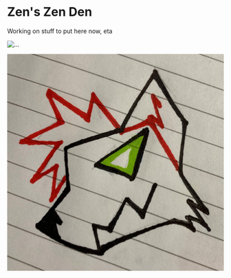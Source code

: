 # Zen's Zen Den
Working on stuff to put here now, eta 

![...](https://user-images.githubusercontent.com/231157/174850666-f87ee2fe-86d8-4750-9cbb-0d5d2e8ce563.gif)

![Little fursona](https://github.com/zenithsnow/zenithsnow.github.io/blob/main/fursona(grafitti)square.jpg)
